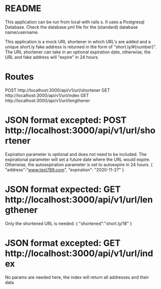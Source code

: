 # README
This application can be run from local with rails s. It uses a Postgresql Database. Check the database.yml file for the (standard) database name/username.

This application is a mock URL shortener in which URL's are added and a unique short.ly fake address is returned in the form of "short.ly/#{number}". The URL shortener can take in an optional expiration date, otherwise, the URL and fake address will "expire" in 24 hours.

# Routes
  POST http://localhost:3000/api/v1/url/shortener
  GET http://localhost:3000/api/v1/url/index
  GET http://localhost:3000/api/v1/url/lengthener

# JSON format excepted: POST http://localhost:3000/api/v1/url/shortener
  Expiration parameter is optional and does not need to be included. The expirational parameter will set a future date where the URL would expire. Otherwise, the autoexpiration parameter is set to autoexpire in 24 hours.
  {
    "address":"www.test789.com",
    "expiration": "2020-11-27" 
  }

# JSON format expected: GET http://localhost:3000/api/v1/url/lengthener
  Only the shortened URL is needed:
  {
      "shortened":"short.ly/18"
  }

# JSON format excepted: GET http://localhost:3000/api/v1/url/index
  No params are needed here, the index will return all addresses and their data

